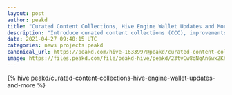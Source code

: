 ```yaml
---
layout: post
author: peakd
title: "Curated Content Collections, Hive Engine Wallet Updates and More"
description: "Introduce curated content collections (CCC), improvements in Hive Engine wallet, show HBD interests and much more"
date: 2021-04-27 09:40:15 UTC
categories: news projects peakd
canonical_url: https://peakd.com/hive-163399/@peakd/curated-content-collections-hive-engine-wallet-updates-and-more
image: https://files.peakd.com/file/peakd-hive/peakd/23tvCw8qNqAn6wxZKhC1YXDEpoiXGbJskMY4VkvqEDcrF5qLk7ErxxWdMkts9dC7Dzvpc.jpg
---
```

{% hive peakd/curated-content-collections-hive-engine-wallet-updates-and-more %}

